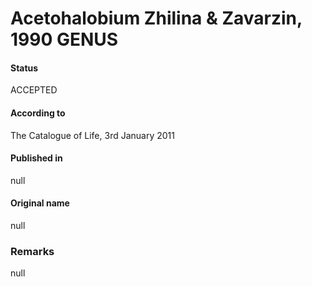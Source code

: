 # Acetohalobium Zhilina & Zavarzin, 1990 GENUS

#### Status
ACCEPTED

#### According to
The Catalogue of Life, 3rd January 2011

#### Published in
null

#### Original name
null

### Remarks
null